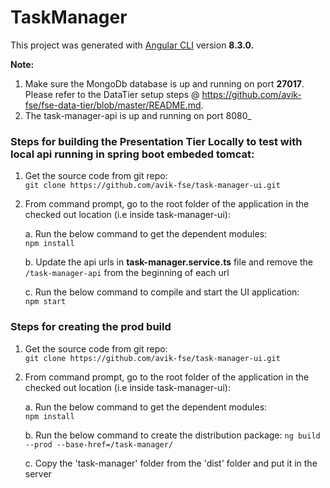 # TaskManager

This project was generated with [Angular CLI](https://github.com/angular/angular-cli) version **8.3.0.**

**Note:** 
1. Make sure the MongoDb database is up and running on port **27017**. Please refer to the DataTier setup steps @ https://github.com/avik-fse/fse-data-tier/blob/master/README.md.
2. The task-manager-api is up and running on port 8080_

### Steps for building the Presentation Tier Locally to test with local api running in spring boot embeded tomcat:

1. Get the source code from git repo:  
   `git clone https://github.com/avik-fse/task-manager-ui.git`

2. From command prompt, go to the root folder of the application in the checked out location (i.e inside task-manager-ui):
   
   a. Run the below command to get the dependent modules:  
      `npm install`
      
   b. Update the api urls in **task-manager.service.ts** file and remove the `/task-manager-api` from the beginning of each url
   
   c. Run the below command to compile and start the UI application:  
      `npm start`

### Steps for creating the prod build

1. Get the source code from git repo:  
   `git clone https://github.com/avik-fse/task-manager-ui.git`
   
2. From command prompt, go to the root folder of the application in the checked out location (i.e inside task-manager-ui):
   
   a. Run the below command to get the dependent modules:  
      `npm install`
      
   b. Run the below command to create the distribution package:
      `ng build --prod --base-href=/task-manager/`
      
   c. Copy the 'task-manager' folder from the 'dist' folder and put it in the server
